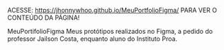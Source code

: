 ACESSE: https://jhonnywhoo.github.io/MeuPortfolioFigma/
PARA VER O CONTEÚDO DA PÁGINA!

MeuPortifolioFigma
Meus protótipos realizados no Figma, a pedido do professor Jailson Costa, enquanto aluno do Instituto Proa.

